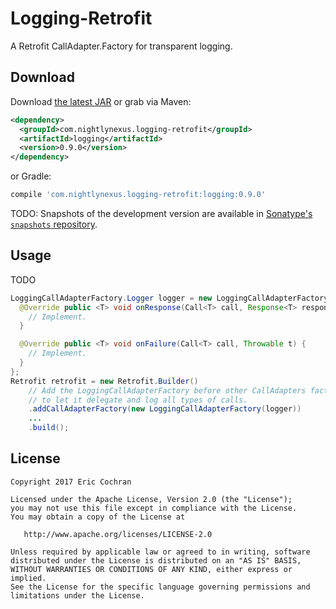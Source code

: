 Logging-Retrofit
====================

A Retrofit CallAdapter.Factory for transparent logging.


Download
--------

Download [the latest JAR][jar] or grab via Maven:
```xml
<dependency>
  <groupId>com.nightlynexus.logging-retrofit</groupId>
  <artifactId>logging</artifactId>
  <version>0.9.0</version>
</dependency>
```
or Gradle:
```groovy
compile 'com.nightlynexus.logging-retrofit:logging:0.9.0'
```

TODO: Snapshots of the development version are available in [Sonatype's `snapshots` repository][snap].



Usage
-----

TODO
```java
LoggingCallAdapterFactory.Logger logger = new LoggingCallAdapterFactory.Logger() {
  @Override public <T> void onResponse(Call<T> call, Response<T> response) {
    // Implement.
  }

  @Override public <T> void onFailure(Call<T> call, Throwable t) {
    // Implement.
  }
};
Retrofit retrofit = new Retrofit.Builder()
    // Add the LoggingCallAdapterFactory before other CallAdapters factories
    // to let it delegate and log all types of calls.
    .addCallAdapterFactory(new LoggingCallAdapterFactory(logger))
    ...
    .build();
```


License
-------

    Copyright 2017 Eric Cochran

    Licensed under the Apache License, Version 2.0 (the "License");
    you may not use this file except in compliance with the License.
    You may obtain a copy of the License at

       http://www.apache.org/licenses/LICENSE-2.0

    Unless required by applicable law or agreed to in writing, software
    distributed under the License is distributed on an "AS IS" BASIS,
    WITHOUT WARRANTIES OR CONDITIONS OF ANY KIND, either express or implied.
    See the License for the specific language governing permissions and
    limitations under the License.



 [jar]: https://search.maven.org/remote_content?g=com.nightlynexus.logging-retrofit&a=logging&v=LATEST
 [snap]: https://oss.sonatype.org/content/repositories/snapshots/
